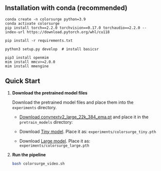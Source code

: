
## Installation with conda (recommended)

```
conda create -n colorsurge python=3.9
conda activate colorsurge
pip install torch==2.2.0 torchvision==0.17.0 torchaudio==2.2.0 --index-url https://download.pytorch.org/whl/cu118

pip install -r requirements.txt

python3 setup.py develop  # install basicsr

pip3 install openmim
mim install mmcv>=2.0.0
mim install mmengine
```

## Quick Start
1. **Download the pretrained model files**

   Download the pretrained model files and place them into the `experiments` directory.

   - [Download convnextv2_large_22k_384_ema.pt](https://dl.fbaipublicfiles.com/convnext/convnextv2/im22k/convnextv2_large_22k_384_ema.pt) and place it in the `pretrain_models` directory:

   - Download [Tiny model](https://drive.google.com/file/d/11OonnMGKSEewILHlAYnx5ALGfsPvB_wB/view?usp=drive_link). Place it as: `experiments/colorsurge_tiny.pth`
   
   - Download [Large model](https://drive.google.com/file/d/1EOeNgMrizWrwzfEp_jDAi5URULDLJLaQ/view?usp=drive_link). Place it as: `experiments/colorsurge_large.pth`

2. **Run the pipeline**

   ```bash
   bash colorsurge_video.sh
